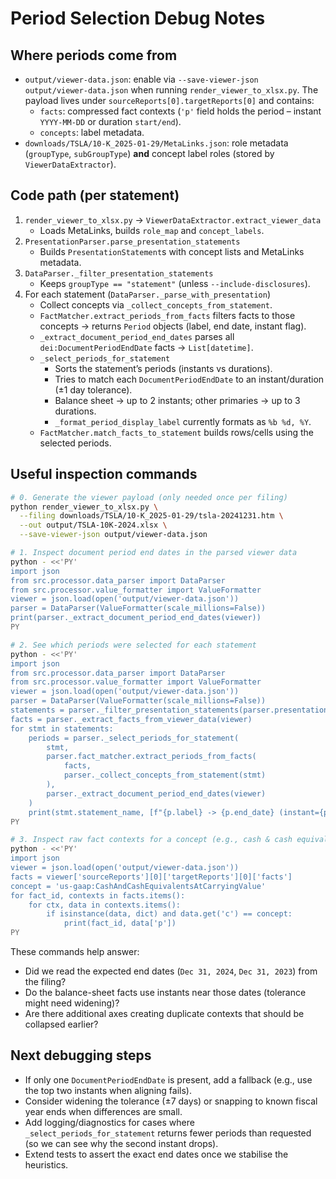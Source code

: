 # Period Selection Debug Notes

## Where periods come from
- `output/viewer-data.json`: enable via `--save-viewer-json output/viewer-data.json` when running `render_viewer_to_xlsx.py`. The payload lives under `sourceReports[0].targetReports[0]` and contains:
  - `facts`: compressed fact contexts (`'p'` field holds the period – instant `YYYY-MM-DD` or duration `start/end`).
  - `concepts`: label metadata.
- `downloads/TSLA/10-K_2025-01-29/MetaLinks.json`: role metadata (`groupType`, `subGroupType`) **and** concept label roles (stored by `ViewerDataExtractor`).

## Code path (per statement)
1. `render_viewer_to_xlsx.py` → `ViewerDataExtractor.extract_viewer_data`
   - Loads MetaLinks, builds `role_map` and `concept_labels`.
2. `PresentationParser.parse_presentation_statements`
   - Builds `PresentationStatement`s with concept lists and MetaLinks metadata.
3. `DataParser._filter_presentation_statements`
   - Keeps `groupType == "statement"` (unless `--include-disclosures`).
4. For each statement (`DataParser._parse_with_presentation`)
   - Collect concepts via `_collect_concepts_from_statement`.
   - `FactMatcher.extract_periods_from_facts` filters facts to those concepts → returns `Period` objects (label, end date, instant flag).
   - `_extract_document_period_end_dates` parses all `dei:DocumentPeriodEndDate` facts → `List[datetime]`.
   - `_select_periods_for_statement`
     - Sorts the statement’s periods (instants vs durations).
     - Tries to match each `DocumentPeriodEndDate` to an instant/duration (±1 day tolerance).
     - Balance sheet → up to 2 instants; other primaries → up to 3 durations.
     - `_format_period_display_label` currently formats as `%b %d, %Y`.
   - `FactMatcher.match_facts_to_statement` builds rows/cells using the selected periods.

## Useful inspection commands
```bash
# 0. Generate the viewer payload (only needed once per filing)
python render_viewer_to_xlsx.py \
  --filing downloads/TSLA/10-K_2025-01-29/tsla-20241231.htm \
  --out output/TSLA-10K-2024.xlsx \
  --save-viewer-json output/viewer-data.json

# 1. Inspect document period end dates in the parsed viewer data
python - <<'PY'
import json
from src.processor.data_parser import DataParser
from src.processor.value_formatter import ValueFormatter
viewer = json.load(open('output/viewer-data.json'))
parser = DataParser(ValueFormatter(scale_millions=False))
print(parser._extract_document_period_end_dates(viewer))
PY
```

```bash
# 2. See which periods were selected for each statement
python - <<'PY'
import json
from src.processor.data_parser import DataParser
from src.processor.value_formatter import ValueFormatter
viewer = json.load(open('output/viewer-data.json'))
parser = DataParser(ValueFormatter(scale_millions=False))
statements = parser._filter_presentation_statements(parser.presentation_parser.parse_presentation_statements(viewer))
facts = parser._extract_facts_from_viewer_data(viewer)
for stmt in statements:
    periods = parser._select_periods_for_statement(
        stmt,
        parser.fact_matcher.extract_periods_from_facts(
            facts,
            parser._collect_concepts_from_statement(stmt)
        ),
        parser._extract_document_period_end_dates(viewer)
    )
    print(stmt.statement_name, [f"{p.label} -> {p.end_date} (instant={p.instant})" for p in periods])
PY
```

```bash
# 3. Inspect raw fact contexts for a concept (e.g., cash & cash equivalents)
python - <<'PY'
import json
viewer = json.load(open('output/viewer-data.json'))
facts = viewer['sourceReports'][0]['targetReports'][0]['facts']
concept = 'us-gaap:CashAndCashEquivalentsAtCarryingValue'
for fact_id, contexts in facts.items():
    for ctx, data in contexts.items():
        if isinstance(data, dict) and data.get('c') == concept:
            print(fact_id, data['p'])
PY
```

These commands help answer:
- Did we read the expected end dates (`Dec 31, 2024`, `Dec 31, 2023`) from the filing?
- Do the balance-sheet facts use instants near those dates (tolerance might need widening)?
- Are there additional axes creating duplicate contexts that should be collapsed earlier?

## Next debugging steps
- If only one `DocumentPeriodEndDate` is present, add a fallback (e.g., use the top two instants when aligning fails).
- Consider widening the tolerance (±7 days) or snapping to known fiscal year ends when differences are small.
- Add logging/diagnostics for cases where `_select_periods_for_statement` returns fewer periods than requested (so we can see why the second instant drops).
- Extend tests to assert the exact end dates once we stabilise the heuristics.
